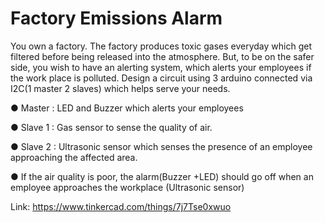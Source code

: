 # Factory Emissions Alarm
You own a factory. The factory produces toxic gases everyday which get filtered
before being released into the
atmosphere. But, to be on the safer side,
you wish to have an alerting system,
which alerts your employees if the work
place is polluted.
Design a circuit using 3 arduino
connected via I2C(1 master 2 slaves)
which helps serve your needs.

● Master : LED and Buzzer which alerts your employees

● Slave 1 : Gas sensor to sense the quality of air.

● Slave 2 : Ultrasonic sensor which senses the presence of an employee
approaching the affected area.

● If the air quality is poor, the alarm(Buzzer +LED) should go off when an
employee approaches the workplace (Ultrasonic sensor)

Link: https://www.tinkercad.com/things/7j7Tse0xwuo
